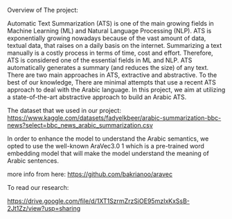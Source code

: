 Overview of The project:

Automatic Text Summarization (ATS) is one of the main growing fields in Machine Learning (ML) and Natural Language Processing (NLP). 
ATS is exponentially growing nowadays because of the vast amount of data, textual data, that raises on a daily basis on the internet. Summarizing a text manually is a costly process in terms of time, cost
and effort. Therefore, ATS is considered one of the essential fields in ML and NLP. 
ATS automatically generates a summary (and reduces the size) of any text.
There are two main approaches in ATS, extractive and abstractive.
To the best of our knowledge, There are minimal attempts that use a recent ATS approach to deal with the Arabic language.
In this project, we aim at utilizing a state-of-the-art abstractive approach to build an Arabic ATS.

The dataset that we used in our project:
https://www.kaggle.com/datasets/fadyelkbeer/arabic-summarization-bbc-news?select=bbc_news_arabic_summarization.csv

In order to enhance the model to understand the Arabic semantics, 
we opted to use the well-known AraVec3.0 1 which is a pre-trained word embedding model that will make the model understand the meaning of Arabic sentences.

more info from here: https://github.com/bakrianoo/aravec

To read our research:

https://drive.google.com/file/d/1XT1SzrmZrzSiOE95mzIxKxSsB-2Jt1Zz/view?usp=sharing
